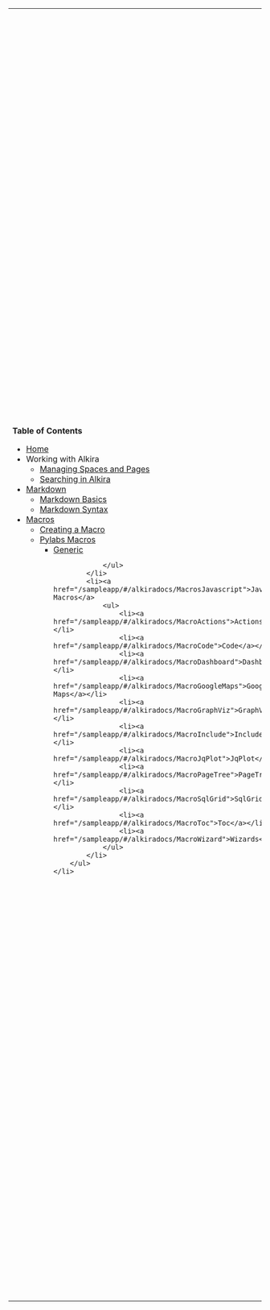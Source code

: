 [macros]: /sampleapp/#/alkiradocs/Macros\_Home
[md]: /sampleapp/#/alkiradocs/Markdown\_Home
[pl]: http://confluence.incubaid.com/display/PYLABS/Home

<table width="800" border="0">
<td style="background-color=#084B8A; width:200px; text-align:top;">
<b>Table of Contents</b><br />
<ul>
    <li><a href="/sampleapp/#/alkiradocs/Home">Home</a></li>
    <li>Working with Alkira
        <ul>
            <li><a href="/sampleapp/#/alkiradocs/SpacesAndPages">Managing Spaces and Pages</a></li>
            <li><a href="/sampleapp/#/alkiradocs/Search">Searching in Alkira</a></li>
        </ul>
    </li>
    <li><a href="/sampleapp/#/alkiradocs/Markdown_Home">Markdown</a>
        <ul>
            <li><a href="/sampleapp/#/alkiradocs/Basics">Markdown Basics</a></li>
            <li><a href="/sampleapp/#/alkiradocs/Syntax">Markdown Syntax</a></li>
        </ul>
    </li>
    <li><a href="/sampleapp/#/alkiradocs/Macros_Home">Macros</a>
        <ul>    
            <li><a href="/sampleapp/#/alkiradocs/Macros_HOWTO">Creating a Macro</a></li>
            <li><a href="/sampleapp/#/alkiradocs/MacrosPylabs">Pylabs Macros</a>
                <ul>
                    <li><a href="/sampleapp/#/alkiradocs/MacroGeneric">Generic</a></li>
                    
                </ul>
            </li>
            <li><a href="/sampleapp/#/alkiradocs/MacrosJavascript">Javascript Macros</a>
                <ul>
                    <li><a href="/sampleapp/#/alkiradocs/MacroActions">Actions</a></li>
                    <li><a href="/sampleapp/#/alkiradocs/MacroCode">Code</a></li>
                    <li><a href="/sampleapp/#/alkiradocs/MacroDashboard">Dashboard</a></li>
                    <li><a href="/sampleapp/#/alkiradocs/MacroGoogleMaps">Google Maps</a></li>
                    <li><a href="/sampleapp/#/alkiradocs/MacroGraphViz">GraphViz</a></li>
                    <li><a href="/sampleapp/#/alkiradocs/MacroInclude">Include</a></li>
                    <li><a href="/sampleapp/#/alkiradocs/MacroJqPlot">JqPlot</a></li>
                    <li><a href="/sampleapp/#/alkiradocs/MacroPageTree">PageTree</a></li>
                    <li><a href="/sampleapp/#/alkiradocs/MacroSqlGrid">SqlGrid</a></li>
                    <li><a href="/sampleapp/#/alkiradocs/MacroToc">Toc</a></li>
                    <li><a href="/sampleapp/#/alkiradocs/MacroWizard">Wizards</a></li>
                </ul>
            </li>
        </ul>
    </li>
</ul>
</td>
<td style=width:600px;text-align:top;">
#Welcome to the Alkira Project

The Alkira Project is an effort to have a powerful and customizable documentation platform. The goal of this project is to provide an easy to use structured wiki as content management system.

- - -

##What is Alkira?
Alkira is a wiki documentation platform, developed by [Incubaid](http://www.incubaid.com). Alkira uses the [Markdown syntax](http://daringfireball.net/projects/markdown/syntax), which is a plain text format. 
The platform converts the wiki files into HTML, with the advantage that you can completely customize the look and feel of the HTML output.

Alkira is integrated in [PyLabs 5][pl], which gives you to possibility to modify or extend it to your own needs.

- - -

##Why Alkira?
Unlike most wikis, Alkira renders on the client side, not on the server side, which results in a higher performance due to a decreased server load. If Alkira lacks a functionality, you can easily add it yourself, thanks to the integration in PyLabs 5.

- - -

##Markdown
Alkira uses the Markdown syntax, check the [Markdown][md] page for more details. Markdown allows you to write using an easy-to-read, easy-to-write plain text format, then convert it to structurally valid XHTML (or HTML).

- - -

##Macros
On the Alkira platform, you can easily add [macros][] in your documentation. A macro gives you the possibility to add extra functionality on a page, for example add dynamic content such as graphics or database views.
Alkira has already a set of default macros, but of course nothing can stop you from creating your own macros. You can find the list of default Alkira macros **[here][macros]**.

</td>
